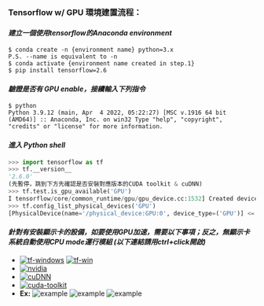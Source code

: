 ### Tensorflow w/ GPU 環境建置流程：
#### *建立一個使用tensorflow的Anaconda environment*
```shell
$ conda create -n {environment name} python=3.x
P.S. --name is equivalent to -n
$ conda activate {environment name created in step.1}
$ pip install tensorflow=2.6
```

#### *驗證是否有 GPU enable，接續輸入下列指令*
```shell
$ python
Python 3.9.12 (main, Apr  4 2022, 05:22:27) [MSC v.1916 64 bit (AMD64)] :: Anaconda, Inc. on win32 Type "help", "copyright", "credits" or "license" for more information.
```

#### *進入 Python shell*
```python
>>> import tensorflow as tf
>>> tf.__version__
'2.6.0'
(先暫停，跳到下方先確認是否安裝對應版本的CUDA toolkit & cuDNN)
>>> tf.test.is_gpu_available('GPU')
I tensorflow/core/common_runtime/gpu/gpu_device.cc:1532] Created device /device:GPU:0 with 8966 MB memory: -> device: 0, name: NVIDIA GeForce {graphic card type}, pci bus id: 0000:01:00.0, compute capability: 7.5 True <= 看到 True 代表有啟動
>>> tf.config_list_physical_devices('GPU')
[PhysicalDevice(name='/physical_device:GPU:0', device_type=('GPU')] <= 看到'GPU'代表有啟動
```

#### *針對有安裝顯示卡的設備，如要使用GPU加速，需要以下事項；反之，無顯示卡系統自動使用CPU mode運行模組 (以下連結請用ctrl+click開啟)*
- [![tf-windows](https://img.shields.io/badge/Refference-CPU%2FGPU%20support%20--%20Linux/MacOS%20-informational)](https://www.tensorflow.org/install/source) [![tf-win](https://img.shields.io/badge/Refference-CPU%2FGPU%20support%20--%20Windows%20-informational)](https://www.tensorflow.org/install/source_windows) 
- [![nvidia](https://img.shields.io/badge/Update-Nvidia%20latest%20version-blue.svg)](https://www.nvidia.com/zh-tw/geforce/drivers/)
- [![cuDNN](https://img.shields.io/badge/Downloads-cuDNN-red.svg)](https://developer.nvidia.com/rdp/cudnn-archive)
- [![cuda-toolkit](https://img.shields.io/badge/Downloads-cuda--toolkit-green)](https://developer.nvidia.com/cuda-downloads)
- **Ex:** ![example](https://img.shields.io/badge/Tensorflow-2.6-blue) ![example](https://img.shields.io/badge/cuDNN-8.1-red) ![example](https://img.shields.io/badge/CUDA-11.2-green)